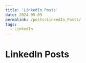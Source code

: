 ```yaml
---
title: 'LinkedIn Posts'
date: 2024-05-09
permalink: /posts/LinkedIn_Posts/
tags:
  - LinkedIn
---
```


LinkedIn Posts
======

<div class='sk-ww-linkedin-profile-post' data-embed-id='25410148'></div><script src='https://widgets.sociablekit.com/linkedin-profile-posts/widget.js' async defer></script>
